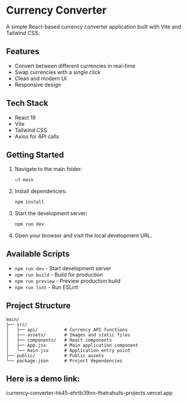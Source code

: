 # Currency Converter

A simple React-based currency converter application built with Vite and Tailwind CSS.

## Features

- Convert between different currencies in real-time
- Swap currencies with a single click
- Clean and modern UI
- Responsive design

## Tech Stack

- React 19
- Vite
- Tailwind CSS
- Axios for API calls

## Getting Started

1. Navigate to the main folder:
   ```bash
   cd main
   ```

2. Install dependencies:
   ```bash
   npm install
   ```

3. Start the development server:
   ```bash
   npm run dev
   ```

4. Open your browser and visit the local development URL.

## Available Scripts

- `npm run dev` - Start development server
- `npm run build` - Build for production
- `npm run preview` - Preview production build
- `npm run lint` - Run ESLint

## Project Structure

```
main/
├── src/
│   ├── api/          # Currency API functions
│   ├── assets/       # Images and static files
│   ├── components/   # React components
│   ├── App.jsx       # Main application component
│   └── main.jsx      # Application entry point
├── public/           # Public assets
└── package.json      # Project dependencies
```
## Here is a demo link:
currency-converter-hk45-ehrtb39nn-thatrahulls-projects.vercel.app
